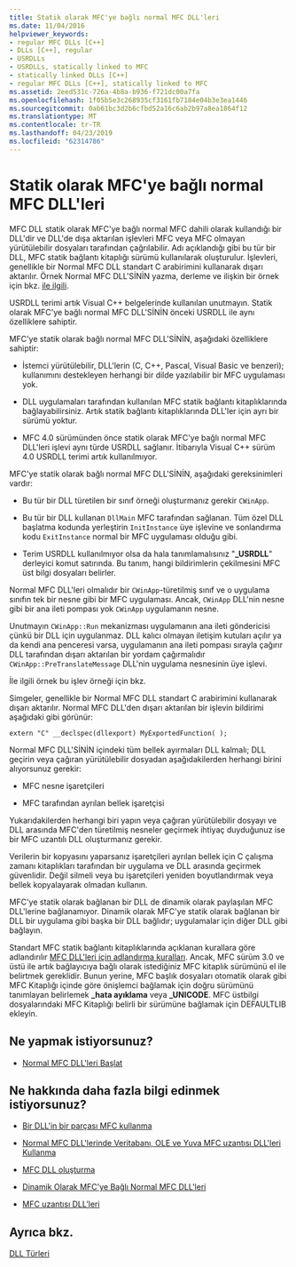 ```yaml
---
title: Statik olarak MFC'ye bağlı normal MFC DLL'leri
ms.date: 11/04/2016
helpviewer_keywords:
- regular MFC DLLs [C++]
- DLLs [C++], regular
- USRDLLs
- USRDLLs, statically linked to MFC
- statically linked DLLs [C++]
- regular MFC DLLs [C++], statically linked to MFC
ms.assetid: 2eed531c-726a-4b8a-b936-f721dc00a7fa
ms.openlocfilehash: 1f05b5e3c268935cf3161fb7184e04b3e3ea1446
ms.sourcegitcommit: 0ab61bc3d2b6cfbd52a16c6ab2b97a8ea1864f12
ms.translationtype: MT
ms.contentlocale: tr-TR
ms.lasthandoff: 04/23/2019
ms.locfileid: "62314786"
---
```

# <a name="regular-mfc-dlls-statically-linked-to-mfc"></a>Statik olarak MFC'ye bağlı normal MFC DLL'leri

MFC DLL statik olarak MFC'ye bağlı normal MFC dahili olarak kullandığı bir DLL'dir ve DLL'de dışa aktarılan işlevleri MFC veya MFC olmayan yürütülebilir dosyaları tarafından çağrılabilir. Adı açıklandığı gibi bu tür bir DLL, MFC statik bağlantı kitaplığı sürümü kullanılarak oluşturulur. İşlevleri, genellikle bir Normal MFC DLL standart C arabirimini kullanarak dışarı aktarılır. Örnek Normal MFC DLL'SİNİN yazma, derleme ve ilişkin bir örnek için bkz. [ile ilgili](https://github.com/Microsoft/VCSamples/tree/master/VC2010Samples/MFC/advanced/DllScreenCap).

USRDLL terimi artık Visual C++ belgelerinde kullanılan unutmayın. Statik olarak MFC'ye bağlı normal MFC DLL'SİNİN önceki USRDLL ile aynı özelliklere sahiptir.

MFC'ye statik olarak bağlı normal MFC DLL'SİNİN, aşağıdaki özelliklere sahiptir:

- İstemci yürütülebilir, DLL'lerin (C, C++, Pascal, Visual Basic ve benzeri); kullanımını destekleyen herhangi bir dilde yazılabilir bir MFC uygulaması yok.

- DLL uygulamaları tarafından kullanılan MFC statik bağlantı kitaplıklarında bağlayabilirsiniz. Artık statik bağlantı kitaplıklarında DLL'ler için ayrı bir sürümü yoktur.

- MFC 4.0 sürümünden önce statik olarak MFC'ye bağlı normal MFC DLL'leri işlevi aynı türde USRDLL sağlanır. İtibarıyla Visual C++ sürüm 4.0 USRDLL terimi artık kullanılmıyor.

MFC'ye statik olarak bağlı normal MFC DLL'SİNİN, aşağıdaki gereksinimleri vardır:

- Bu tür bir DLL türetilen bir sınıf örneği oluşturmanız gerekir `CWinApp`.

- Bu tür bir DLL kullanan `DllMain` MFC tarafından sağlanan. Tüm özel DLL başlatma kodunda yerleştirin `InitInstance` üye işlevine ve sonlandırma kodu `ExitInstance` normal bir MFC uygulaması olduğu gibi.

- Terim USRDLL kullanılmıyor olsa da hala tanımlamalısınız "**_USRDLL**" derleyici komut satırında. Bu tanım, hangi bildirimlerin çekilmesini MFC üst bilgi dosyaları belirler.

Normal MFC DLL'leri olmalıdır bir `CWinApp`-türetilmiş sınıf ve o uygulama sınıfın tek bir nesne gibi bir MFC uygulaması. Ancak, `CWinApp` DLL'nin nesne gibi bir ana ileti pompası yok `CWinApp` uygulamanın nesne.

Unutmayın `CWinApp::Run` mekanizması uygulamanın ana ileti göndericisi çünkü bir DLL için uygulanmaz. DLL kalıcı olmayan iletişim kutuları açılır ya da kendi ana penceresi varsa, uygulamanın ana ileti pompası sırayla çağırır DLL tarafından dışarı aktarılan bir yordam çağırmalıdır `CWinApp::PreTranslateMessage` DLL'nin uygulama nesnesinin üye işlevi.

İle ilgili örnek bu işlev örneği için bkz.

Simgeler, genellikle bir Normal MFC DLL standart C arabirimini kullanarak dışarı aktarılır. Normal MFC DLL'den dışarı aktarılan bir işlevin bildirimi aşağıdaki gibi görünür:

```
extern "C" __declspec(dllexport) MyExportedFunction( );
```

Normal MFC DLL'SİNİN içindeki tüm bellek ayırmaları DLL kalmalı; DLL geçirin veya çağıran yürütülebilir dosyadan aşağıdakilerden herhangi birini alıyorsunuz gerekir:

- MFC nesne işaretçileri

- MFC tarafından ayrılan bellek işaretçisi

Yukarıdakilerden herhangi biri yapın veya çağıran yürütülebilir dosyayı ve DLL arasında MFC'den türetilmiş nesneler geçirmek ihtiyaç duyduğunuz ise bir MFC uzantılı DLL oluşturmanız gerekir.

Verilerin bir kopyasını yaparsanız işaretçileri ayrılan bellek için C çalışma zamanı kitaplıkları tarafından bir uygulama ve DLL arasında geçirmek güvenlidir. Değil silmeli veya bu işaretçileri yeniden boyutlandırmak veya bellek kopyalayarak olmadan kullanın.

MFC'ye statik olarak bağlanan bir DLL de dinamik olarak paylaşılan MFC DLL'lerine bağlanamıyor. Dinamik olarak MFC'ye statik olarak bağlanan bir DLL bir uygulama gibi başka bir DLL bağlıdır; uygulamalar için diğer DLL gibi bağlayın.

Standart MFC statik bağlantı kitaplıklarında açıklanan kurallara göre adlandırılır [MFC DLL'leri için adlandırma kuralları](../mfc/mfc-library-versions.md#mfc-static-library-naming-conventions). Ancak, MFC sürüm 3.0 ve üstü ile artık bağlayıcıya bağlı olarak istediğiniz MFC kitaplık sürümünü el ile belirtmek gereklidir. Bunun yerine, MFC başlık dosyaları otomatik olarak gibi MFC Kitaplığı içinde göre önişlemci bağlamak için doğru sürümünü tanımlayan belirlemek  **\_hata ayıklama** veya **_UNICODE**. MFC üstbilgi dosyalarındaki MFC Kitaplığı belirli bir sürümüne bağlamak için DEFAULTLIB ekleyin.

## <a name="what-do-you-want-to-do"></a>Ne yapmak istiyorsunuz?

- [Normal MFC DLL'leri Başlat](run-time-library-behavior.md#initializing-regular-dlls)

## <a name="what-do-you-want-to-know-more-about"></a>Ne hakkında daha fazla bilgi edinmek istiyorsunuz?

- [Bir DLL'in bir parçası MFC kullanma](../mfc/tn011-using-mfc-as-part-of-a-dll.md)

- [Normal MFC DLL'lerinde Veritabanı, OLE ve Yuva MFC uzantısı DLL'leri Kullanma](using-database-ole-and-sockets-extension-dlls-in-regular-dlls.md)

- [MFC DLL oluşturma](../mfc/reference/mfc-dll-wizard.md)

- [Dinamik Olarak MFC'ye Bağlı Normal MFC DLL'leri](regular-dlls-dynamically-linked-to-mfc.md)

- [MFC uzantısı DLL’leri](extension-dlls-overview.md)

## <a name="see-also"></a>Ayrıca bkz.

[DLL Türleri](kinds-of-dlls.md)
